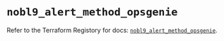 # `nobl9_alert_method_opsgenie`

Refer to the Terraform Registory for docs: [`nobl9_alert_method_opsgenie`](https://registry.terraform.io/providers/nobl9/nobl9/0.22.0/docs/resources/alert_method_opsgenie).
